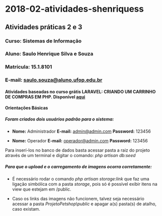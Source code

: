 # 2018-02-atividades-shenriquess

## Atividades práticas 2 e 3

### Curso: Sistemas de Informação
### Aluno: Saulo Henrique Silva e Souza
### Matrícula: 15.1.8101
### E-mail: saulo.souza@aluno.ufop.edu.br

#### Atividades baseadas no curso grátis **LARAVEL: CRIANDO UM CARRINHO DE COMPRAS EM PHP.** Disponível [aqui](https://www.devmedia.com.br/curso/laravel-criando-um-carrinho-de-compras-em-php/1958)

#### Orientações Básicas

##### Foram criados dois usuários padrão para o sistema:

* **Nome:** Administrador **E-mail:** admin@admin.com **Password:** 123456

* **Nome:** Operador **E-mail:** operador@admin.com **Password:** 123456

Para inserí-los no banco de dados basta acessar pasta a raiz do projeto através de um terminal e digitar o comando: *php artisan db:seed*

##### Para que o upload e o carregamento de imagens ocorra corretamente:

* É necessário rodar o comando *php artisan storage:link* que faz uma ligação simbólica com a pasta *storage*, pois só é possível exibir itens na view que estejam em /public.

* Caso os links das imagens não funcionem, talvez seja necessário acessar a pasta *ProjetoPetshop\public* e apagar a(s) pasta(s) de atalho, caso existam.
